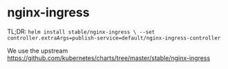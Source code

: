 # nginx-ingress

TL;DR:
`helm install stable/nginx-ingress \
  --set controller.extraArgs=publish-service=default/nginx-ingress-controller`


We use the upstream https://github.com/kubernetes/charts/tree/master/stable/nginx-ingress
